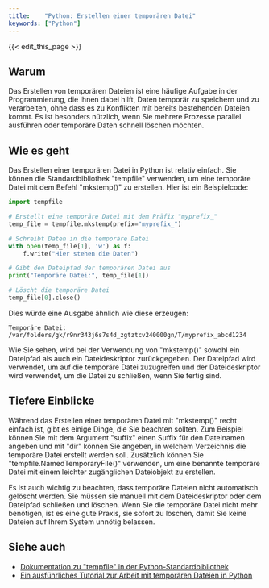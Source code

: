 ```yaml
---
title:    "Python: Erstellen einer temporären Datei"
keywords: ["Python"]
---
```


{{< edit_this_page >}}

## Warum

Das Erstellen von temporären Dateien ist eine häufige Aufgabe in der Programmierung, die Ihnen dabei hilft, Daten temporär zu speichern und zu verarbeiten, ohne dass es zu Konflikten mit bereits bestehenden Dateien kommt. Es ist besonders nützlich, wenn Sie mehrere Prozesse parallel ausführen oder temporäre Daten schnell löschen möchten.

## Wie es geht

Das Erstellen einer temporären Datei in Python ist relativ einfach. Sie können die Standardbibliothek "tempfile" verwenden, um eine temporäre Datei mit dem Befehl "mkstemp()" zu erstellen. Hier ist ein Beispielcode:

``` Python
import tempfile 

# Erstellt eine temporäre Datei mit dem Präfix "myprefix_" 
temp_file = tempfile.mkstemp(prefix="myprefix_") 

# Schreibt Daten in die temporäre Datei 
with open(temp_file[1], 'w') as f: 
    f.write("Hier stehen die Daten")

# Gibt den Dateipfad der temporären Datei aus 
print("Temporäre Datei:", temp_file[1])

# Löscht die temporäre Datei 
temp_file[0].close() 
```

Dies würde eine Ausgabe ähnlich wie diese erzeugen:

```
Temporäre Datei: /var/folders/gk/r9nr343j6s7s4d_zgtztcv240000gn/T/myprefix_abcd1234
```

Wie Sie sehen, wird bei der Verwendung von "mkstemp()" sowohl ein Dateipfad als auch ein Dateideskriptor zurückgegeben. Der Dateipfad wird verwendet, um auf die temporäre Datei zuzugreifen und der Dateideskriptor wird verwendet, um die Datei zu schließen, wenn Sie fertig sind.

## Tiefere Einblicke

Während das Erstellen einer temporären Datei mit "mkstemp()" recht einfach ist, gibt es einige Dinge, die Sie beachten sollten. Zum Beispiel können Sie mit dem Argument "suffix" einen Suffix für den Dateinamen angeben und mit "dir" können Sie angeben, in welchem Verzeichnis die temporäre Datei erstellt werden soll. Zusätzlich können Sie "tempfile.NamedTemporaryFile()" verwenden, um eine benannte temporäre Datei mit einem leichter zugänglichen Dateiobjekt zu erstellen.

Es ist auch wichtig zu beachten, dass temporäre Dateien nicht automatisch gelöscht werden. Sie müssen sie manuell mit dem Dateideskriptor oder dem Dateipfad schließen und löschen. Wenn Sie die temporäre Datei nicht mehr benötigen, ist es eine gute Praxis, sie sofort zu löschen, damit Sie keine Dateien auf Ihrem System unnötig belassen.

## Siehe auch

- [Dokumentation zu "tempfile" in der Python-Standardbibliothek](https://docs.python.org/3/library/tempfile.html)
- [Ein ausführliches Tutorial zur Arbeit mit temporären Dateien in Python](https://www.blog.pythonlibrary.org/2014/01/17/how-to-create-and-delete-temporary-files-in-python/)